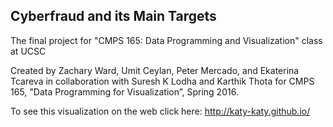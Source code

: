 ## Cyberfraud and its Main Targets

The final project for "CMPS 165: Data Programming and Visualization" class at UCSC

Created by Zachary Ward, Umit Ceylan, Peter Mercado, and Ekaterina Tcareva in collaboration with Suresh K Lodha and Karthik Thota for CMPS 165, "Data Programming for Visualization”, Spring 2016.

To see this visualization on the web click here: http://katy-katy.github.io/    
